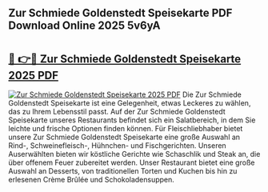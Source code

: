 ## Zur Schmiede Goldenstedt Speisekarte PDF Download Online 2025 5v6yA

# <h2><a href="http://gc9atb.nevu.top/?p=Zur+Schmiede+Goldenstedt+Speisekarte">🔗 👉🔴 Zur Schmiede Goldenstedt Speisekarte 2025 PDF</a></h2>

[![Zur Schmiede Goldenstedt Speisekarte 2025 PDF](https://i.imgur.com/dBaPXMq.png)](http://gc9atb.nevu.top/?p=Zur+Schmiede+Goldenstedt+Speisekarte)
Die Zur Schmiede Goldenstedt Speisekarte ist eine Gelegenheit, etwas Leckeres zu wählen, das zu Ihrem Lebensstil passt. Auf der Zur Schmiede Goldenstedt Speisekarte unseres Restaurants befindet sich ein Salatbereich, in dem Sie leichte und frische Optionen finden können. Für Fleischliebhaber bietet unsere Zur Schmiede Goldenstedt Speisekarte eine große Auswahl an Rind-, Schweinefleisch-, Hühnchen- und Fischgerichten. Unseren Auserwählten bieten wir köstliche Gerichte wie Schaschlik und Steak an, die über offenem Feuer zubereitet werden. Unser Restaurant bietet eine große Auswahl an Desserts, von traditionellen Torten und Kuchen bis hin zu erlesenen Crème Brûlée und Schokoladensuppen.
